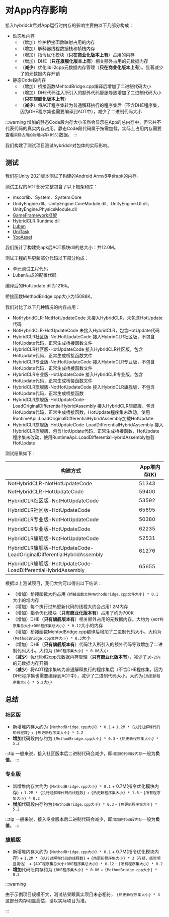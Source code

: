 # 对App内存影响

接入hybridclr后对App运行时内存的影响主要由以下几部分构成：

- 动态堆内存
  - （增加）维护桥接函数映射占用的内存
  - （增加）解释器线程数据栈和帧栈内存
  - （增加）指令优化模块（**只在商业化版本上有**）占用的内存
  - （增加）DHE（**只在旗舰化版本上有**）相关额外占用的元数据内存
  - （**减少**）优化libil2cpp元数据内存管理（**只在商业化版本上有**）。显著减少了的元数据内存开销
- 静态Code段内存
  - （增加）桥接函数MehtodBridge.cpp编译后增加了二进制代码大小
  - （增加）DHE代码注入所引入的额外代码膨胀导致增加了二进制代码大小（**只在旗舰化版本上有**）
  - （**减少**）将AOT程序集转为普通解释执行的程序集后（不含DHE程序集，因为DHE程序集也需要编译到AOT中），减少了二进制代码大小

:::warning
增加的静态Code段内存大小虽然会显示在App的总内存中，但它并不代表代码的真实内存占用。静态Code段代码属于按需加载，实际上占用内存需要查看`实际占用的物理内存(RSS)`数据。
:::

我们构建了测试项目测试hybridclr对包体的实际影响。

## 测试

我们在Unity 2021版本测试了构建的Android Armv8平台apk的内存。

测试工程的AOT部分完整包含了以下框架和库：

- mscorlib、System、System.Core
- UnityEngine.dll、UnityEngine.CoreModule.dll、UnityEngine.UI.dll、UnityEngine.PhysicsModule.dll
- [GameFramework框架](https://github.com/EllanJiang/GameFramework)
- HybridCLR.Runtime.dll
- [Luban](https://github.com/focus-creative-games/luban)
- [UniTask](https://github.com/Cysharp/UniTask)
- [YooAsset](https://github.com/tuyoogame/YooAsset)

我们统计了构建完apk后AOT模块dll的总大小：共12.0M。

测试工程的热更新部分代码以下部分构成：

- 单元测试工程代码
- Luban生成的配置代码

编译后的HotUpdate.dll为1216k。

桥接函数MethodBridge.cpp大小为15088K。

我们对比了以下几种情况的内存占用：

- NotHybridCLR-NotHotUpdateCode   未接入HybridCLR，未包含HotUpdate代码
- NotHybridCLR-HotUpdateCode 未接入HybridCLR，包含HotUpdate代码
- HybridCLR社区版-NotHotUpdateCode 接入HybridCLR社区版，不包含HotUpdate代码，正常生成桥接函数文件
- HybridCLR社区版-HotUpdateCode 接入HybridCLR社区版，包含HotUpdate代码，正常生成桥接函数文件
- HybridCLR专业版-NotHotUpdateCode 接入HybridCLR专业版，不包含HotUpdate代码，正常生成桥接函数文件
- HybridCLR专业版-HotUpdateCode 接入HybridCLR专业版，包含HotUpdate代码，正常生成桥接函数文件
- HybridCLR旗舰版-NotHotUpdateCode 接入HybridCLR旗舰版，不包含HotUpdate代码，正常生成桥接函数
- HybridCLR旗舰版-HotUpdateCode-LoadOriginalDifferentialHybridAssembly 接入HybridCLR旗舰版，包含HotUpdate代码，正常生成桥接函数，HotUpdate程序集未改动，使用RuntimeApi::LoadOriginalDifferentialHybridAssembly加载HotUpdate
- HybridCLR旗舰版-HotUpdateCode-LoadDifferentialHybridAssembly 接入HybridCLR旗舰版，包含HotUpdate代码，正常生成桥接函数，HotUpdate程序集未改动，使用RuntimeApi::LoadDifferentialHybridAssembly加载HotUpdate

测试结果如下：

|构建方式|App堆内存(K)|
|-|-|
|NotHybridCLR-NotHotUpdateCode|51343|
|NotHybridCLR-HotUpdateCode|59400|
|HybridCLR社区版-NotHotUpdateCode|53592|
|HybridCLR社区版-HotUpdateCode|65695|
|HybridCLR专业版-NotHotUpdateCode|50380|
|HybridCLR专业版-HotUpdateCode|62235|
|HybridCLR旗舰版-NotHotUpdateCode|52531|
|HybridCLR旗舰版-HotUpdateCode-LoadOriginalDifferentialHybridAssembly|61276|
|HybridCLR旗舰版-HotUpdateCode-LoadDifferentialHybridAssembly|65655|

根据以上测试项目，我们大约可以得出以下结论：

- （增加）桥接函数大约占用 `{桥接函数文件MethodBridge.cpp文件大小} * 0.1` 大小的堆内存
- （增加）每个执行过热更新代码的线程大约会占用1.2M内存
- （增加）指令优化模块（**只有商业化版本有**）占用了约为700K
- （增加）DHE（**只有旗舰版本有**）相关额外占用的元数据内存。大约为 `{AOT程序集总大小+DHE程序集总大小} * 0.12`大小的内存
- （增加）桥接函数MehtodBridge.cpp编译后增加了二进制代码大小。大约为 `{MethodBridge.cpp文件大小} * 0.3`大小
- （增加）DHE（**只有旗舰版本有**）代码注入所引入的额外代码导致增加了二进制代码大小。大约为 `{DHE程序集大小} * 0.86`大小
- （**减少**）优化libil2cpp元数据内存管理（**只有商业化版本有**），减少了`10-25%`的元数据内存开销
- （**减少**）将AOT程序集转为普通解释执行的程序集后（不含DHE程序集，因为DHE程序集也需要编译到AOT中），减少了二进制代码大小。大约为`{热更新程序集大小} * 5.2`大小


## 总结

### 社区版

- 新增堆内存大约为 `{MethodBridge.cpp大小} * 0.1` + `1.2M * {执行过解释代码的线程数}` + `{热更新程序集大小} * 2.2`
- **增加**代码段内存约为 `{MethodBridge.cpp大小} * 0.3` - `{热更新程序集大小} * 5.2`

:::tip
一般来说，接入社区版本后二进制代码会减少，即`增加的代码段内存`一般为**负值**。
:::

### 专业版

- 新增堆内存大约为 `{MethodBridge.cpp大小} * 0.1` + 0.7M(指令优化模块内存) +  `1.2M * {执行过解释代码的线程数}` + `{热更新程序集大小} * 1.6` - `{所有程序集大小} * 0.2`
- **增加**代码段内存约为`{MethodBridge.cpp大小} * 0.3` - `{热更新程序集大小} * 5.2`

:::tip
一般来说，接入专业版本后二进制代码会减少，即`增加的代码段内存`一般为**负值**。
:::

### 旗舰版

- 新增堆内存大约为 `{MethodBridge.cpp大小} * 0.1` + 0.7M(指令优化模块内存) +  `1.2M * {执行过解释代码的线程数}` + `{热更新程序集大小} * 3（存疑，感觉明显高估）` + `{AOT程序集总大小+DHE程序集总大小} * 0.12` - `{所有程序集大小} * 0.2`
- **增加**代码段内存约为 `{DHE程序集大小} * 0.86` + `{MethodBridge.cpp大小} * 0.3`

:::warning

由于示例项目规模不大，测试结果跟真实项目未必相符， `{热更新程序集大小} * 3` 这部分内存明显高估，请以实际项目为准。

:::
